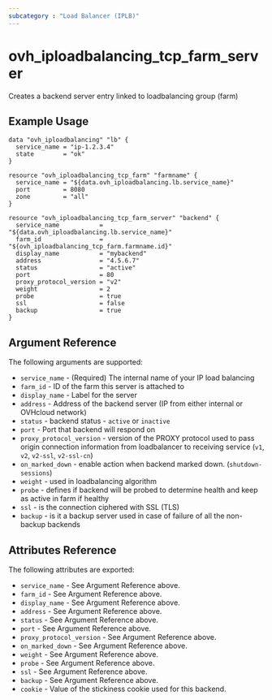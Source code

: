 ```yaml
---
subcategory : "Load Balancer (IPLB)"
---
```


# ovh\_iploadbalancing\_tcp_farm\_server

Creates a backend server entry linked to loadbalancing group (farm)

## Example Usage

```hcl
data "ovh_iploadbalancing" "lb" {
  service_name = "ip-1.2.3.4"
  state        = "ok"
}

resource "ovh_iploadbalancing_tcp_farm" "farmname" {
  service_name = "${data.ovh_iploadbalancing.lb.service_name}"
  port         = 8080
  zone         = "all"
}

resource "ovh_iploadbalancing_tcp_farm_server" "backend" {
  service_name           = "${data.ovh_iploadbalancing.lb.service_name}"
  farm_id                = "${ovh_iploadbalancing_tcp_farm.farmname.id}"
  display_name           = "mybackend"
  address                = "4.5.6.7"
  status                 = "active"
  port                   = 80
  proxy_protocol_version = "v2"
  weight                 = 2
  probe                  = true
  ssl                    = false
  backup                 = true
}
```

## Argument Reference

The following arguments are supported:

* `service_name` - (Required) The internal name of your IP load balancing
* `farm_id` - ID of the farm this server is attached to
* `display_name` - Label for the server
* `address` - Address of the backend server (IP from either internal or OVHcloud network)
* `status` - backend status - `active` or `inactive`
* `port` - Port that backend will respond on
* `proxy_protocol_version` - version of the PROXY protocol used to pass origin connection information from loadbalancer to receiving service (`v1`, `v2`, `v2-ssl`, `v2-ssl-cn`)
* `on_marked_down` - enable action when backend marked down. (`shutdown-sessions`)
* `weight` - used in loadbalancing algorithm
* `probe` - defines if backend will be probed to determine health and keep as active in farm if healthy
* `ssl` - is the connection ciphered with SSL (TLS)
* `backup` - is it a backup server used in case of failure of all the non-backup backends

## Attributes Reference

The following attributes are exported:

* `service_name` - See Argument Reference above.
* `farm_id` - See Argument Reference above.
* `display_name` - See Argument Reference above.
* `address` - See Argument Reference above.
* `status` - See Argument Reference above.
* `port` - See Argument Reference above.
* `proxy_protocol_version` - See Argument Reference above.
* `on_marked_down` - See Argument Reference above.
* `weight` - See Argument Reference above.
* `probe` - See Argument Reference above.
* `ssl` - See Argument Reference above.
* `backup` - See Argument Reference above.
* `cookie` - Value of the stickiness cookie used for this backend.
